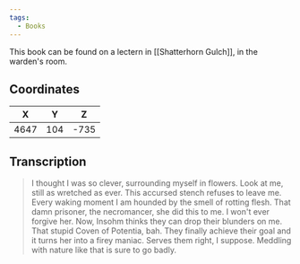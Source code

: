 ```yaml
---
tags:
  - Books
---
```


This book can be found on a lectern in [[Shatterhorn Gulch]], in the warden's room.

## Coordinates
| **X** | **Y** | **Z** |
| :---: | :---: | :---: |
| 4647  |  104  | -735  |

## Transcription
> I thought I was so clever, surrounding myself in flowers. Look at me, still as wretched as ever. This accursed stench refuses to leave me. Every waking moment I am hounded by the smell of rotting flesh. That damn prisoner, the necromancer, she did this to me. I won't ever forgive her. Now, Insohm thinks they can drop their blunders on me. That stupid Coven of Potentia, bah. They finally achieve their goal and it turns her into a firey maniac. Serves them right, I suppose. Meddling with nature like that is sure to go badly.


